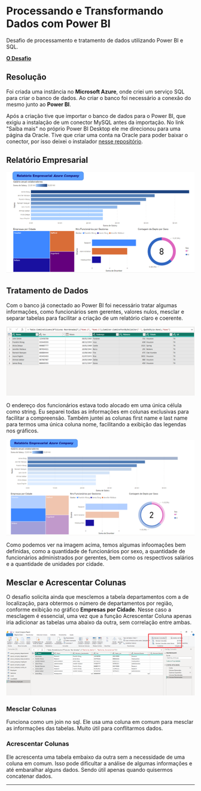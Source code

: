 # Processando e Transformando Dados com Power BI

Desafio de processamento e tratamento de dados utilizando Power BI e SQL.

**[ O Desafio](https://academiapme-my.sharepoint.com/:w:/g/personal/renato_dio_me/EVxAxO7akV5FoNy3mOk_3QwB3wKeyXMaFUi3ekTLQkY_sA?rtime=DrTvNZ5Y3Eg)**

## Resolução

Foi criada uma instância no **Microsoft Azure**, onde criei um serviço SQL para criar o banco de dados. Ao criar o banco foi necessário a conexão do mesmo junto ao **Power BI**.

Após a criação tive que importar o banco de dados para o Power BI, que exigiu a instalação de um conector MySQL antes da importação. No link "Saiba mais" no próprio Power BI Desktop ele me direcionou para uma página da Oracle.
Tive que criar uma conta na Oracle para poder baixar o conector, por isso deixei o instalador [nesse repositório](https://github.com/devcaiada/etl-powerbi-dio/tree/main/MySQL%20Connector).

## Relatório Empresarial

![report](https://github.com/devcaiada/etl-powerbi-dio/blob/main/git/images/R.png?raw=true)

## Tratamento de Dados

Com o banco já conectado ao Power BI foi necessário tratar algumas informações, como funcionários sem gerentes, valores nulos, mesclar e separar tabelas para facilitar a criação de um relatório claro e coerente.

![tratamento](https://github.com/devcaiada/etl-powerbi-dio/blob/main/git/images/nome%20-%20endereco.png?raw=true)

O endereço dos funcionários estava todo alocado em uma única célula como string. Eu separei todas as informações em colunas exclusivas para facilitar a compreensão. Também juntei as colunas first name e last name para termos uma única coluna nome, facilitando a exibição das legendas nos gráficos.

![dinamico](https://github.com/devcaiada/etl-powerbi-dio/blob/main/git/images/Dinamix.png?raw=true)

Como podemos ver na imagem acima, temos algumas infoomações bem definidas, como a quantidade de funcionários por sexo, a quantidade de funcionários administrados por gerentes, bem como os respectivos salários e a quantidade de unidades por cidade.

## Mesclar e Acrescentar Colunas

O desafio solicita ainda que mesclemos a tabela departamentos com a de localização, para obtermos o número de departamentos por região, conforme exibição no gráfico **Empresas por Cidade**. Nesse caso a mesclagem é essencial, uma vez que a função Acrescentar Coluna apenas iria adicionar as tabelas uma abaixo da outra, sem correlação entre ambas.

![mesclar](https://github.com/devcaiada/etl-powerbi-dio/blob/main/git/images/Mesclar.png?raw=true)

### Mesclar Colunas

Funciona como um join no sql. Ele usa uma coluna em comum para mesclar as informações das tabelas. Muito útil para conflitarmos dados.

### Acrescentar Colunas

Ele acrescenta uma tabela embaixo da outra sem a necessidade de uma coluna em comum. Isso pode dificultar a análise de algumas informações e até embaralhar alguns dados. Sendo útil apenas quando quisermos concatenar dados.

---
